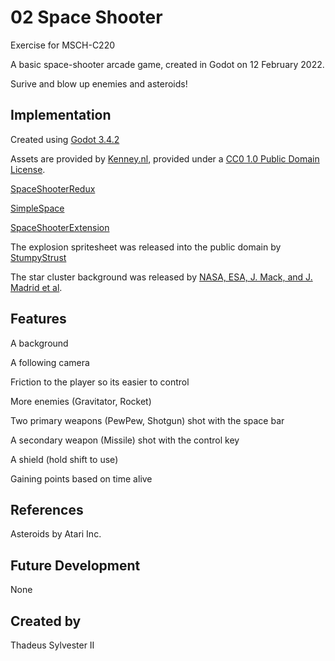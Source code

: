 # 02 Space Shooter

Exercise for MSCH-C220

A basic space-shooter arcade game, created in Godot on 12 February 2022.

Surive and blow up enemies and asteroids!

## Implementation

Created using [Godot 3.4.2](https://godotengine.org/download)

Assets are provided by [Kenney.nl](https://kenney.nl/assets/space-shooter-extension), provided under a [CC0 1.0 Public Domain License](https://creativecommons.org/publicdomain/zero/1.0/).

[SpaceShooterRedux](https://kenney.nl/assets/space-shooter-redux)

[SimpleSpace](https://kenney.nl/assets/simple-space)

[SpaceShooterExtension](https://kenney.nl/assets/space-shooter-extension)

The explosion spritesheet was released into the public domain by [StumpyStrust](https://opengameart.org/content/explosion-sheet)

The star cluster background was released by [NASA, ESA, J. Mack, and J. Madrid et al](https://esahubble.org/images/potw1849a/).

## Features

A background

A following camera

Friction to the player so its easier to control

More enemies (Gravitator, Rocket)

Two primary weapons (PewPew, Shotgun) shot with the space bar

A secondary weapon (Missile) shot with the control key

A shield (hold shift to use)

Gaining points based on time alive

## References
Asteroids by Atari Inc.

## Future Development
None

## Created by
Thadeus Sylvester II
